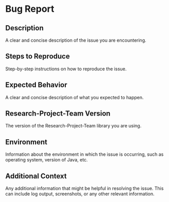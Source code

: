 # Bug Report
## Description
A clear and concise description of the issue you are encountering.

## Steps to Reproduce
Step-by-step instructions on how to reproduce the issue.

## Expected Behavior
A clear and concise description of what you expected to happen.

## Research-Project-Team Version
The version of the Research-Project-Team library you are using.

## Environment
Information about the environment in which the issue is occurring, such as operating system, version of Java, etc.

## Additional Context
Any additional information that might be helpful in resolving the issue. This can include log output, screenshots, or any other relevant information.